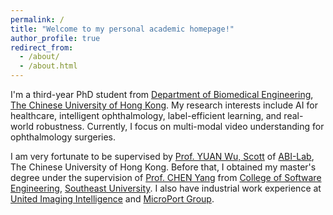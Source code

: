```yaml
---
permalink: /
title: "Welcome to my personal academic homepage!"
author_profile: true
redirect_from: 
  - /about/
  - /about.html
---
```


I'm a third-year PhD student from [Department of Biomedical Engineering](https://www.bme.cuhk.edu.hk/new/index.php), [The Chinese University of Hong Kong](https://www.cuhk.edu.hk/chinese/index.html). My research interests include AI for healthcare, intelligent ophthalmology, label-efficient learning, and real-world robustness. Currently, I focus on multi-modal video understanding for ophthalmology surgeries.

I am very fortunate to be supervised by [Prof. YUAN Wu, Scott](https://www.bme.cuhk.edu.hk/yuan/prof_yuan_biography.pdf) of [ABI-Lab](https://www.bme.cuhk.edu.hk/yuan/), The Chinese University of Hong Kong. Before that, I obtained my master's degree under the supervision of [Prof. CHEN Yang](https://scholar.google.com/citations?hl=zh-CN&user=LxjxwpgAAAAJ) from [College of Software Engineering](https://ai.seu.edu.cn/), [Southeast University](https://www.seu.edu.cn/). I also have industrial work experience at [United Imaging Intelligence](https://www.uii-ai.com/) and [MicroPort Group](https://www.microport.com.cn/).
